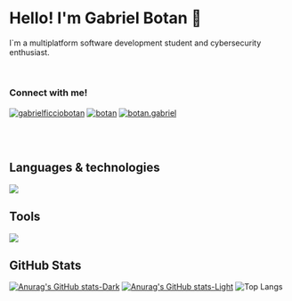 # Hello! I'm Gabriel Botan 👋

I`m a multiplatform software development student and cybersecurity enthusiast.

</br>

### Connect with me!
<a href="https://www.linkedin.com/in/gabrielficciobotan/" target="blank"><img align="center" src="https://img.shields.io/badge/LinkedIn-242938?style=for-the-badge&logo=linkedin&logoColor=white" alt="gabrielficciobotan"/></a>
<a href="https://stackoverflow.com/users/23562400/botan" target="blank"><img align="center" src="https://img.shields.io/badge/Stack_Overflow-242938?style=for-the-badge&logo=stack-overflow&logoColor=white" alt="botan" /></a>
<a href="https://www.instagram.com/botan.gabriel/" target="blank"><img align="center" src="https://img.shields.io/badge/Instagram-242938?style=for-the-badge&logo=instagram&logoColor=white" alt="botan.gabriel" /></a>

</br>
</br>

## Languages & technologies

<a href="https://skillicons.dev">
    <img src="https://skillicons.dev/icons?i=js,php,html,css,mysql"/>
</a>

## Tools

<a href="https://skillicons.dev">
    <img src="https://skillicons.dev/icons?i=vscode,git,figma,kali"/>
</a>

## GitHub Stats

[![Anurag's GitHub stats-Dark](https://github-readme-stats.vercel.app/api?username=gabrielbotandev&show_icons=true&rank_icon=github&include_all_commits=true&hide_border=true&theme=transparent#gh-dark-mode-only)](https://github.com/gabrielbotandev/github-readme-stats#gh-dark-mode-only)
[![Anurag's GitHub stats-Light](https://github-readme-stats.vercel.app/api?username=gabrielbotandev&show_icons=true&rank_icon=github&include_all_commits=true&hide_border=true&theme=transparent#gh-light-mode-only)](https://github.com/gabrielbotandev/github-readme-stats#gh-light-mode-only)
![Top Langs](https://github-readme-stats.vercel.app/api/top-langs/?username=gabrielbotandev&layout=compact&hide_border=true&theme=transparent)

